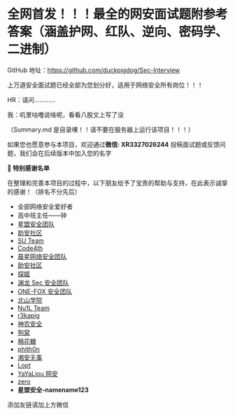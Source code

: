 # 全网首发！！！最全的网安面试题附参考答案（涵盖护网、红队、逆向、密码学、二进制）

GitHub 地址：https://github.com/duckpigdog/Sec-Interview

上万道安全面试题已经全部为您划分好，适用于网络安全所有岗位！！！

HR：请问…………

我：叽里咕噜说啥呢，看看八股文上写了没

（Summary.md 是目录噢！！请不要在服务器上运行该项目！！！）

如果您也愿意参与本项目，欢迎通过**微信: XR3327026244** 投稿面试题或反馈问题，我们会在后续版本中加入您的名字

**🙏 特别感谢名单**

在整理和完善本项目的过程中，以下朋友给予了宝贵的帮助与支持，在此表示诚挚的感谢！（排名不分先后）

- 全部网络安全爱好者
- 高中班主任——钟
- [星盟安全团队](https://www.xmcve.com/)
- [助安社区](https://secself.com/)
- [SU Team](https://su-team.cn/)
- [Code4th](https://www.code4th.com/)
- [晨星网络安全团队](https://morningstar.xin/)
- [助安社区](https://secself.com/)
- [探姬](https://github.com/probiusofficial)
- [渊龙 Sec 安全团队](https://src.sjtu.edu.cn/profile/team/21/)
- [ONE-FOX 安全团队](https://www.one-fox.cn/)
- [北山学院](https://www.beishanxueyuan.com/)
- [Nu1L Team](https://www.nu1l.com/)
- [r3kapig](https://r3kapig.com/)
- [神农安全](https://forum.butian.net/people/29988)
- [狗窝](https://src.sjtu.edu.cn/profile/team/79/)
- [棉花糖](https://vip.bdziyi.com)
- [phith0n](https://www.leavesongs.com/)
- [湘安无事](https://mp.weixin.qq.com/s/9rTTRHy21kNPKCsoIshmAA)
- [Lopt](https://github.com/Loptsecurity)
- [YaYaLiou 网安](https://www.yuque.com/yayaliou/efr8d4/gmbgyxy16urr665z?singleDoc#)
- [zero](https://forum.butian.net/people/25569)
- **星盟安全-namename123**

添加友链请加上方微信

